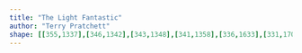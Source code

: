 ```yaml
---
title: "The Light Fantastic"
author: "Terry Pratchett"
shape: [[355,1337],[346,1342],[343,1348],[341,1358],[336,1633],[331,1701],[331,1750],[328,1777],[327,1839],[325,1844],[325,1862],[323,1873],[323,1904],[321,1915],[322,1950],[320,1958],[320,2025],[317,2094],[318,2115],[315,2166],[316,2179],[314,2187],[314,2202],[312,2209],[313,2224],[311,2232],[309,2284],[309,2292],[314,2300],[324,2304],[352,2308],[415,2307],[422,2303],[424,2296],[424,2274],[426,2266],[426,2227],[431,2156],[430,2133],[433,2046],[435,1910],[437,1899],[437,1862],[439,1851],[438,1832],[440,1820],[440,1783],[442,1758],[441,1741],[443,1718],[446,1592],[449,1550],[448,1539],[451,1515],[453,1447],[456,1425],[456,1400],[458,1376],[458,1355],[454,1349],[417,1341],[407,1341],[384,1337]]
---
```

